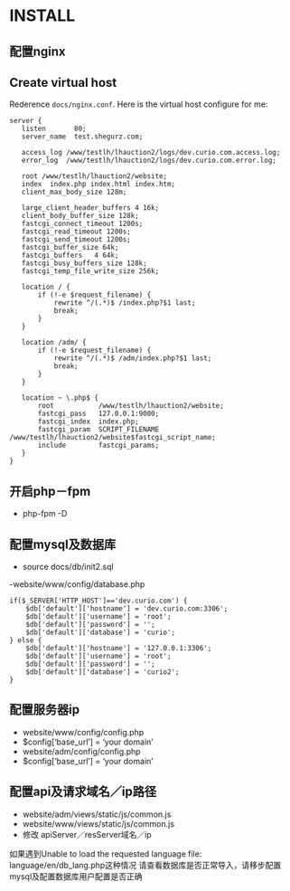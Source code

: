  # INSTALL
## 配置nginx
## Create virtual host

Rederence `docs/nginx.conf`. Here is the virtual host configure for me:

```
server {
   listen       80;
   server_name  test.shegurz.com;

   access_log /www/testlh/lhauction2/logs/dev.curio.com.access.log;
   error_log  /www/testlh/lhauction2/logs/dev.curio.com.error.log;

   root /www/testlh/lhauction2/website;
   index  index.php index.html index.htm;
   client_max_body_size 128m;

   large_client_header_buffers 4 16k;
   client_body_buffer_size 128k;
   fastcgi_connect_timeout 1200s;
   fastcgi_read_timeout 1200s;
   fastcgi_send_timeout 1200s;
   fastcgi_buffer_size 64k;
   fastcgi_buffers   4 64k;
   fastcgi_busy_buffers_size 128k;
   fastcgi_temp_file_write_size 256k;

   location / {
       if (!-e $request_filename) {
           rewrite ^/(.*)$ /index.php?$1 last;
           break;
       }
   }

   location /adm/ {
       if (!-e $request_filename) {
           rewrite ^/(.*)$ /adm/index.php?$1 last;
           break;
       }
   }

   location ~ \.php$ {
       root           /www/testlh/lhauction2/website;
       fastcgi_pass   127.0.0.1:9000;
       fastcgi_index  index.php;
       fastcgi_param  SCRIPT_FILENAME /www/testlh/lhauction2/website$fastcgi_script_name;
       include        fastcgi_params;
   }
}

```
## 开启php－fpm
- php-fpm -D

## 配置mysql及数据库
- source docs/db/init2.sql

-website/www/config/database.php
```
if($_SERVER['HTTP_HOST']=='dev.curio.com') {
    $db['default']['hostname'] = 'dev.curio.com:3306';
    $db['default']['username'] = 'root';
    $db['default']['password'] = '';
    $db['default']['database'] = 'curio';
} else {
    $db['default']['hostname'] = '127.0.0.1:3306';
    $db['default']['username'] = 'root';
    $db['default']['password'] = '';
    $db['default']['database'] = 'curio2';
}
```

## 配置服务器ip
- website/www/config/config.php
- $config[‘base_url’] = ‘your domain’
- website/adm/config/config.php
- $config[‘base_url’] = ‘your domain’

## 配置api及请求域名／ip路径
- website/adm/views/static/js/common.js
- website/www/views/static/js/common.js
- 修改 apiServer／resServer域名／ip


如果遇到Unable to load the requested language file: language/en/db_lang.php这种情况
请查看数据库是否正常导入，请移步配置mysql及配置数据库用户配置是否正确
